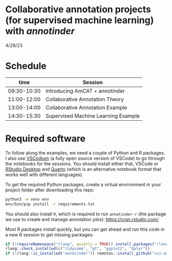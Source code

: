 Collaborative annotation projects (for supervised machine learning) with
*annotinder*
================
4/28/23

# Schedule

| time        | Session                             |
|-------------|-------------------------------------|
| 09:30-10:30 | Introducing AmCAT + annotinder      |
| 11:00-12:00 | Collaborative Annotation Theory     |
| 13:00-14:00 | Collaborative Annotation Example    |
| 14:30-15:30 | Supervised Machine Learning Example |

# Required software

To follow along the examples, we need a couple of Python and R packages.
I also use [VSCodium](https://vscodium.com/) (a fully open source
version of VSCode) to go through the notebooks for the sessions. You
should install either that, VSCode or [RStudio
Desktop](https://posit.co/download/rstudio-desktop/) and
[Quarto](https://quarto.org/docs/get-started/) (which is an alternative
notebook format that works well with different languages).

To get the required Python packages, create a virtual environment in
your project folder after downloading this repo:

``` bash
python3 -m venv env
env/bin/pip install -r requirements.txt
```

You should also install `R`, which is required to run `annotinder-r`
(the package we use to create and manage annotation jobs):
<https://cran.rstudio.com/>

Most R packages install quickly, but you can get ahead and run this code
in a new R session to get missing packages:

``` r
if (!requireNamespace("rlang", quietly = TRUE)) install.packages("rlang", dependencies = TRUE)
rlang::check_installed(c("tidycomm", "gt", "ggplot2", "dplyr"))
if (!rlang::is_installed("annotinder")) remotes::install_github("ccs-amsterdam/annotinder-r")
```
